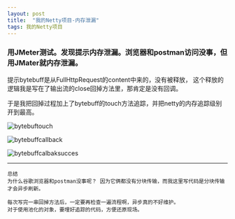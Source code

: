 ```yaml
---
layout: post
title:  "我的Netty项目-内存泄漏"
tags: 我的Netty项目
---
```


### 用JMeter测试。发现提示内存泄漏。浏览器和postman访问没事，但用JMater就内存泄漏。
    
提示bytebuff是从FullHttpRequest的content中来的，没有被释放，
这个释放的逻辑我是写在了输出流的close回掉方法里，那肯定是没有回调。

于是我把回掉过程加上了bytebuff的touch方法追踪，并把netty的内存追踪级别开到最高。

![bytebuftouch](//zihaoapi.cn/static/cdn/postimg/bytebuftouch.png)


![bytebuffcallback](//zihaoapi.cn/static/cdn/postimg/bytebuffcallback.png)

![bytebuffcalbaksucces](//zihaoapi.cn/static/cdn/postimg/bytebuffcalbaksucces.png)
     

---
    
    总结
    为什么谷歌浏览器和postman没事呢？ 因为它俩都没有分块传输，而我这里写代码是分块传输才会异步刷新。
        
    每次写完一串回掉方法后，一定要再检查一遍流程啊，异步真的不好维护。 
    对于使用池化的对象，要埋好追踪的代码，方便还原现场。
